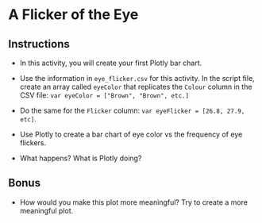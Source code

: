 # A Flicker of the Eye

## Instructions

* In this activity, you will create your first Plotly bar chart.

* Use the information in `eye_flicker.csv` for this activity. In the script file, create an array called `eyeColor` that replicates the `Colour` column in the CSV file: `var eyeColor = ["Brown", "Brown", etc.]`

* Do the same for the `Flicker` column: `var eyeFlicker = [26.8, 27.9, etc]`.

* Use Plotly to create a bar chart of eye color vs the frequency of eye flickers.

* What happens? What is Plotly doing?

## Bonus

* How would you make this plot more meaningful? Try to create a more meaningful plot.
